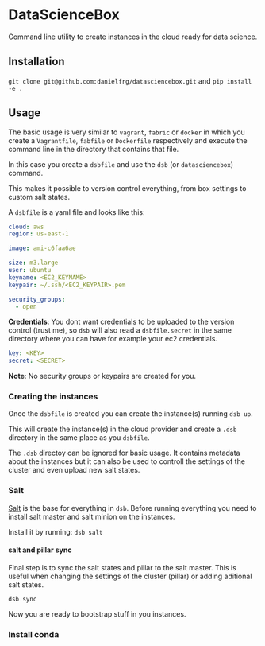 # DataScienceBox

Command line utility to create instances in the cloud ready for data science.

## Installation

`git clone git@github.com:danielfrg/datasciencebox.git` and `pip install -e .`

## Usage

The basic usage is very similar to `vagrant`, `fabric` or `docker` in which you create a
`Vagrantfile`, `fabfile` or `Dockerfile` respectively and execute the command line
in the directory that contains that file.

In this case you create a `dsbfile` and use the `dsb` (or `datasciencebox`) command.


This makes it possible to version control everything, from box settings to custom salt states.

A `dsbfile` is a yaml file and looks like this:

```yaml
cloud: aws
region: us-east-1

image: ami-c6faa6ae

size: m3.large
user: ubuntu
keyname: <EC2_KEYNAME>
keypair: ~/.ssh/<EC2_KEYPAIR>.pem

security_groups:
  - open
```

**Credentials**: You dont want credentials to be uploaded to the version control (trust me), so
`dsb` will also read a `dsbfile.secret` in the same directory where you can have
for example your ec2 credentials.

```yaml
key: <KEY>
secret: <SECRET>
```

**Note**: No security groups or keypairs are created for you.

### Creating the instances

Once the `dsbfile` is created you can create the instance(s) running `dsb up`.

This will create the instance(s) in the cloud provider and create a `.dsb` directory
in the same place as you `dsbfile`.

The `.dsb` directoy can be ignored for basic usage. It contains metadata about the instances
but it can also be used to controll the settings of the cluster and even upload new salt states.

###  Salt

[Salt](https://github.com/saltstack/salt) is the base for everything in `dsb`. Before running
everything you need to install salt master and salt minion on the instances.

Install it by running: `dsb salt`

#### salt and pillar sync

Final step is to sync the salt states and pillar to the salt master.
This is useful when changing the settings of the cluster (pillar) or adding aditional
salt states.

`dsb sync`

Now you are ready to bootstrap stuff in you instances.

### Install conda

